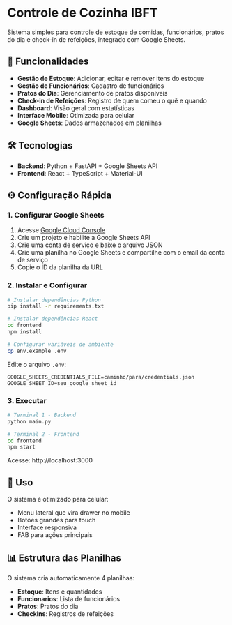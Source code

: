 # Controle de Cozinha IBFT

Sistema simples para controle de estoque de comidas, funcionários, pratos do dia e check-in de refeições, integrado com Google Sheets.

## 🚀 Funcionalidades

- **Gestão de Estoque**: Adicionar, editar e remover itens do estoque
- **Gestão de Funcionários**: Cadastro de funcionários
- **Pratos do Dia**: Gerenciamento de pratos disponíveis
- **Check-in de Refeições**: Registro de quem comeu o quê e quando
- **Dashboard**: Visão geral com estatísticas
- **Interface Mobile**: Otimizada para celular
- **Google Sheets**: Dados armazenados em planilhas

## 🛠️ Tecnologias

- **Backend**: Python + FastAPI + Google Sheets API
- **Frontend**: React + TypeScript + Material-UI

## ⚙️ Configuração Rápida

### 1. Configurar Google Sheets

1. Acesse [Google Cloud Console](https://console.cloud.google.com/)
2. Crie um projeto e habilite a Google Sheets API
3. Crie uma conta de serviço e baixe o arquivo JSON
4. Crie uma planilha no Google Sheets e compartilhe com o email da conta de serviço
5. Copie o ID da planilha da URL

### 2. Instalar e Configurar

```bash
# Instalar dependências Python
pip install -r requirements.txt

# Instalar dependências React
cd frontend
npm install

# Configurar variáveis de ambiente
cp env.example .env
```

Edite o arquivo `.env`:
```env
GOOGLE_SHEETS_CREDENTIALS_FILE=caminho/para/credentials.json
GOOGLE_SHEET_ID=seu_google_sheet_id
```

### 3. Executar

```bash
# Terminal 1 - Backend
python main.py

# Terminal 2 - Frontend
cd frontend
npm start
```

Acesse: http://localhost:3000

## 📱 Uso

O sistema é otimizado para celular:
- Menu lateral que vira drawer no mobile
- Botões grandes para touch
- Interface responsiva
- FAB para ações principais

## 📊 Estrutura das Planilhas

O sistema cria automaticamente 4 planilhas:
- **Estoque**: Itens e quantidades
- **Funcionarios**: Lista de funcionários
- **Pratos**: Pratos do dia
- **CheckIns**: Registros de refeições
